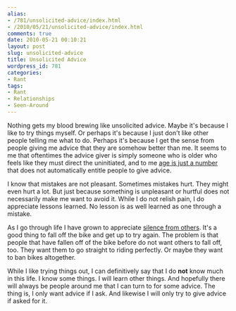 ```yaml
---
alias:
- /781/unsolicited-advice/index.html
- /2010/05/21/unsolicited-advice/index.html
comments: true
date: 2010-05-21 00:10:21
layout: post
slug: unsolicited-advice
title: Unsolicited Advice
wordpress_id: 781
categories:
- Rant
tags:
- Rant
- Relationships
- Seen-Around
---
```


Nothing gets my blood brewing like unsolicited advice.  Maybe it's because I like to try things myself.  Or perhaps it's because I just don't like other people telling me what to do.  Perhaps it's because I get the sense from people giving me advice that they are somehow better than me.  It seems to me that oftentimes the advice giver is simply someone who is older who feels like they must direct the uninitiated, and to me [age is just a number](http://www.goingthewongway.com/244/age-its-just-a-number/) that does not automatically entitle people to give advice.

I know that mistakes are not pleasant.  Sometimes mistakes hurt.  They might even hurt a lot.  But just because something is unpleasant or hurtful does not necessarily make me want to avoid it.  While I do not relish pain, I do appreciate lessons learned.  No lesson is as well learned as one through a mistake.

As I go through life I have grown to appreciate [silence from others](http://www.goingthewongway.com/428/pay-me-in-silence/).  It's a good thing to fall off the bike and get up to try again.  The problem is that people that have fallen off of the bike before do not want others to fall off, too.  They want them to go straight to riding perfectly.  Or maybe they want to ban bikes altogether.

While I like trying things out, I can definitively say that I do **not** know much in this life.  I know some things.  I will learn other things.  And hopefully there will always be people around me that I can turn to for some advice.  The thing is, I only want advice if I ask.  And likewise I will only try to give advice if asked for it.
